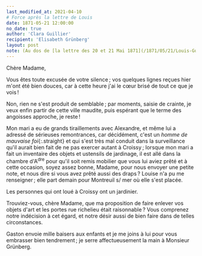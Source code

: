 ```yaml
---
last_modified_at: 2021-04-10
# Force après la lettre de Louis
date: 1871-05-21 12:00:00
no_date: true
author: 'Clara Guillier'
recipient: 'Elisabeth Grünberg'
layout: post
note: (Au dos de [la lettre des 20 et 21 Mai 1871](/1871/05/21/Louis-Guillier.html))
---
```


Chère Madame,

Vous êtes toute excusée de votre silence ;
vos quelques lignes reçues hier m'ont été
bien douces, car à cette heure j'ai le
cœur brisé de tout ce que je vois !

Non, rien ne s'est produit de semblable ;
par moments, saisie de crainte, je veux
enfin partir de cette ville maudite, puis
espérant que le terme des angoisses approche,
je reste !

Mon mari a eu de grands tiraillements
avec Alexandre, et même lui a adressé de
sérieuses remontrances, car décidément, c'est
un _homme de mauvaise foi_{:.straight} et qui s'est 
très mal conduit dans la surveillance qu'il
aurait bien fait de ne pas exercer autant
à Croissy ; lorsque mon mari a fait
un inventaire des objets et ustensils de
jardinage, il est allé dans la chambre
d'A<sup>dre</sup> pour qu'il soit remis mobilier que
vous lui aviez prêté et à cette occasion, soyez
assez bonne, Madame, pour nous envoyer
une petite note, et nous dire si vous avez
prêté aussi des draps ? Louise n'a pu
me renseigner ; elle part demain pour
Montreuil s/ mer où elle s'est placée.

Les personnes qui ont loué à Croissy ont un jardinier.

Trouviez-vous, chère Madame, que ma proposition de
faire enlever vos objets d'art et les portes
rue richelieu était raisonnable ? Vous comprenez
notre indécision à cet égard, et notre désir
aussi de bien faire dans de telles circonstances.

Gaston envoie mille baisers aux enfants
et je me joins à lui pour vous embrasser
bien tendrement ; je serre affectueusement
la main à Monsieur Grünberg.

